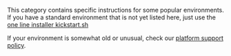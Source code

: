 

This category contains specific instructions for some popular environments. 
If you have a standard environment that is not yet listed here, just use the 
[one line installer kickstart.sh](/docs/agent/packaging/installer/methods/kickstart)

If your environment is somewhat old or unusual, check our 
[platform support policy](/docs/agent/netdata-agent/versions-and-platforms).

